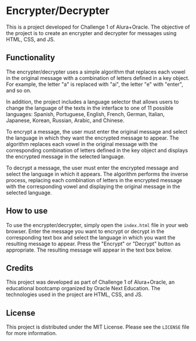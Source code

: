 # Encrypter/Decrypter

This is a project developed for Challenge 1 of Alura+Oracle. The objective of the project is to create an encrypter and decrypter for messages using HTML, CSS, and JS.

## Functionality

The encrypter/decrypter uses a simple algorithm that replaces each vowel in the original message with a combination of letters defined in a key object. For example, the letter "a" is replaced with "ai", the letter "e" with "enter", and so on.

In addition, the project includes a language selector that allows users to change the language of the texts in the interface to one of 11 possible languages: Spanish, Portuguese, English, French, German, Italian, Japanese, Korean, Russian, Arabic, and Chinese.

To encrypt a message, the user must enter the original message and select the language in which they want the encrypted message to appear. The algorithm replaces each vowel in the original message with the corresponding combination of letters defined in the key object and displays the encrypted message in the selected language.

To decrypt a message, the user must enter the encrypted message and select the language in which it appears. The algorithm performs the inverse process, replacing each combination of letters in the encrypted message with the corresponding vowel and displaying the original message in the selected language.

## How to use

To use the encrypter/decrypter, simply open the `index.html` file in your web browser. Enter the message you want to encrypt or decrypt in the corresponding text box and select the language in which you want the resulting message to appear. Press the "Encrypt" or "Decrypt" button as appropriate. The resulting message will appear in the text box below.

## Credits

This project was developed as part of Challenge 1 of Alura+Oracle, an educational bootcamp organized by Oracle Next Education. The technologies used in the project are HTML, CSS, and JS.

## License

This project is distributed under the MIT License. Please see the `LICENSE` file for more information.

